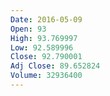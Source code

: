 ```yaml
---
Date: 2016-05-09
Open: 93
High: 93.769997
Low: 92.589996
Close: 92.790001
Adj Close: 89.652824
Volume: 32936400
---
```

